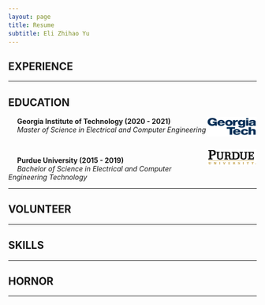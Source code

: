 ```yaml
---
layout: page
title: Resume
subtitle: Eli Zhihao Yu
---
```


## EXPERIENCE

---

## EDUCATION

<img src="/img/resume/gatech.gif" class = "lazyload" style="vertical-align:top; width:20%; float:right;">

&emsp;
**Georgia Institute of Technology (2020 - 2021)**
<br/>
&emsp;
*Master of Science in Electrical and Computer Engineering*

<br/>

<img src="/img/resume/purdue.png" class = "lazyload" style="vertical-align:top; width:20%; float:right;">

&emsp;
**Purdue University (2015 - 2019)**
<br/>
&emsp;
*Bachelor of Science in Electrical and Computer Engineering Technology*

---

## VOLUNTEER

---

## SKILLS

---

## HORNOR

---